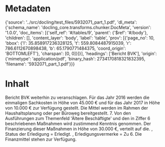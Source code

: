 # Metadaten
{'source': '../src/docling/test_files/5932071_part_1.pdf', 'dl_meta': {'schema_name': 'docling_core.transforms.chunker.DocMeta', 'version': '1.0.0', 'doc_items': [{'self_ref': '#/tables/9', 'parent': {'$ref': '#/body'}, 'children': [], 'content_layer': 'body', 'label': 'table', 'prov': [{'page_no': 10, 'bbox': {'l': 35.858917236328125, 't': 559.8084487915039, 'r': 786.6112670898438, 'b': 65.1790771484375, 'coord_origin': 'BOTTOMLEFT'}, 'charspan': [0, 0]}]}], 'headings': ['Bericht BVK'], 'origin': {'mimetype': 'application/pdf', 'binary_hash': 2734170818321832395, 'filename': '5932071_part_1.pdf'}}}

# Inhalt
Bericht BVK
weiterhin zu veranschlagen. Für das Jahr 2016 werden die einmaligen Sachkosten in Höhe von 45.000 € und für das Jahr 2017 in Höhe von 10.000 € zur Verfügung gestellt. Die Mittel werden im Rahmen der Haushaltsplanung oder per Büroweg bereitgestellt. 7. Von den Ausführungen zum Themenfeld 'Ältere Beschäftigte' und den in Ziffer 6 beschriebenen Maßnahmen wird zustimmend Kenntnis genommen. Der Finanzierung dieser Maßnahmen in Höhe von 30.000 €, verteilt auf die. , Status der Erledigung = Erledigt. , Erledigungsvermerke = Zu 6. Die Finanzmittel stehen zur Verfügung.